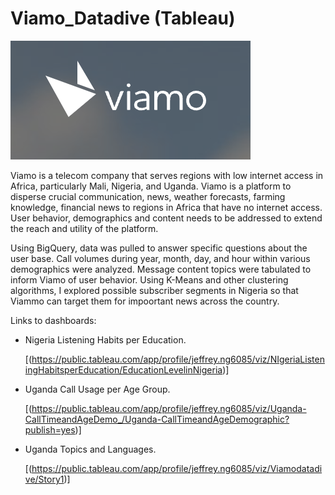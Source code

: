 # Viamo_Datadive (Tableau)

<img src='images/Screen Shot 2022-12-05 at 7.56.33 AM.png'>


Viamo is a telecom company that serves regions with low internet access in Africa, particularly Mali, Nigeria, and Uganda. Viamo is a platform to disperse crucial communication, news, weather forecasts, farming knowledge, financial news to regions in Africa that have no internet access. User behavior, demographics and content needs to be addressed to extend the reach and utility of the platform. 

Using BigQuery, data was pulled to answer specific questions about the user base. Call volumes during year, month, day, and hour within various demographics were analyzed. Message content topics were tabulated to inform Viamo of user behavior. Using K-Means and other clustering algorithms, I explored possible subscriber segments in Nigeria so that Viammo can target them for impoortant news across the country.

Links to dashboards:
- Nigeria Listening Habits per Education. 
  
  [(https://public.tableau.com/app/profile/jeffrey.ng6085/viz/NIgeriaListeningHabitsperEducation/EducationLevelinNigeria)]
- Uganda Call Usage per Age Group. 

  [(https://public.tableau.com/app/profile/jeffrey.ng6085/viz/Uganda-CallTimeandAgeDemo_/Uganda-CallTimeandAgeDemographic?publish=yes)]
- Uganda Topics and Languages. 
  
  [(https://public.tableau.com/app/profile/jeffrey.ng6085/viz/Viamodatadive/Story1)]
